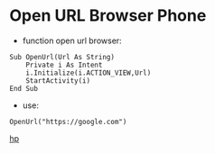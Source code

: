 # Open URL Browser Phone

* function open url browser:

```basic4android
Sub OpenUrl(Url As String)
    Private i As Intent
    i.Initialize(i.ACTION_VIEW,Url)
    StartActivity(i)
End Sub
```

* use:

```b4a
OpenUrl("https://google.com")
```

[hp](http://hemmatpoor.ir)
